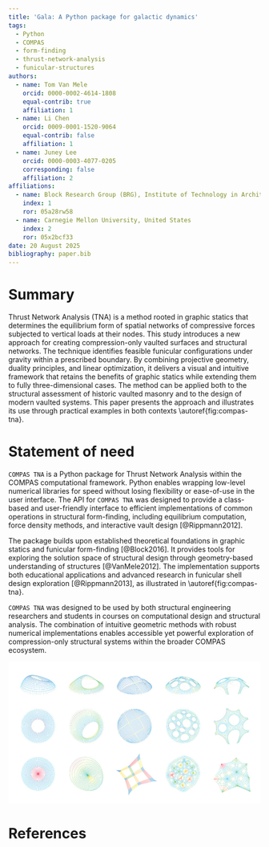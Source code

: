 ```yaml
---
title: 'Gala: A Python package for galactic dynamics'
tags:
  - Python
  - COMPAS
  - form-finding
  - thrust-network-analysis
  - funicular-structures
authors:
  - name: Tom Van Mele
    orcid: 0000-0002-4614-1808
    equal-contrib: true
    affiliation: 1
  - name: Li Chen
    orcid: 0009-0001-1520-9064
    equal-contrib: false
    affiliation: 1
  - name: Juney Lee
    orcid: 0000-0003-4077-0205
    corresponding: false
    affiliation: 2
affiliations:
  - name: Block Research Group (BRG), Institute of Technology in Architecture (ITA), ETH Zürich, Switzerland
    index: 1
    ror: 05a28rw58
  - name: Carnegie Mellon University, United States
    index: 2
    ror: 05x2bcf33
date: 20 August 2025  
bibliography: paper.bib
---
```


# Summary

Thrust Network Analysis (TNA) is a method rooted in graphic statics that determines the equilibrium form of spatial networks of compressive forces subjected to vertical loads at their nodes. This study introduces a new approach for creating compression-only vaulted surfaces and structural networks. The technique identifies feasible funicular configurations under gravity within a prescribed boundary. By combining projective geometry, duality principles, and linear optimization, it delivers a visual and intuitive framework that retains the benefits of graphic statics while extending them to fully three-dimensional cases. The method can be applied both to the structural assessment of historic vaulted masonry and to the design of modern vaulted systems. This paper presents the approach and illustrates its use through practical examples in both contexts \autoref{fig:compas-tna}.


# Statement of need

`COMPAS TNA` is a Python package for Thrust Network Analysis within the COMPAS computational framework. Python enables wrapping low-level numerical libraries for speed without losing flexibility or ease-of-use in the user interface. The API for `COMPAS TNA` was designed to provide a class-based and user-friendly interface to efficient implementations of common operations in structural form-finding, including equilibrium computation, force density methods, and interactive vault design [@Rippmann2012].

The package builds upon established theoretical foundations in graphic statics and funicular form-finding [@Block2016]. It provides tools for exploring the solution space of structural design through geometry-based understanding of structures [@VanMele2012]. The implementation supports both educational applications and advanced research in funicular shell design exploration [@Rippmann2013], as illustrated in \autoref{fig:compas-tna}.

`COMPAS TNA` was designed to be used by both structural engineering researchers and students in courses on computational design and structural analysis. The combination of intuitive geometric methods with robust numerical implementations enables accessible yet powerful exploration of compression-only structural systems within the broader COMPAS ecosystem.

![COMPAS TNA framework overview.\label{fig:compas-tna}](compas_tna.png)

<!-- # Mathematics

Single dollars ($) are required for inline mathematics e.g. $f(x) = e^{\pi/x}$

Double dollars make self-standing equations:

$$\Theta(x) = \left\{\begin{array}{l}
0\textrm{ if } x < 0\cr
1\textrm{ else}
\end{array}\right.$$

You can also use plain \LaTeX for equations
\begin{equation}\label{eq:fourier}
\hat f(\omega) = \int_{-\infty}^{\infty} f(x) e^{i\omega x} dx
\end{equation}
and refer to \autoref{eq:fourier} from text. -->

<!-- # Citations

Citations to entries in paper.bib should be in
[rMarkdown](http://rmarkdown.rstudio.com/authoring_bibliographies_and_citations.html)
format.

If you want to cite a software repository URL (e.g. something on GitHub without a preferred
citation) then you can do it with the example BibTeX entry below for @fidgit.

For a quick reference, the following citation commands can be used:
- `@author:2001`  ->  "Author et al. (2001)"
- `[@author:2001]` -> "(Author et al., 2001)"
- `[@author1:2001; @author2:2001]` -> "(Author1 et al., 2001; Author2 et al., 2002)" -->

<!-- # Figures

Figures can be included like this:
![COMPAS TNA framework overview.\label{fig:compas-tna}](../compas_tna.png)
and referenced from text using \autoref{fig:compas-tna}.

For a quick reference, the following figure commands can be used:
- `\autoref{fig:compas-tna}` -> "Figure 1"
- `\ref{fig:compas-tna}` -> "1"

Figure sizes can be customized by adding an optional second parameter:
![COMPAS TNA framework overview.](../compas_tna.png){ width=50% } -->

<!-- # Figures -->



<!-- # Acknowledgements

We acknowledge contributions from Brigitta Sipocz, Syrtis Major, and Semyeong
Oh, and support from Kathryn Johnston during the genesis of this project. -->

# References